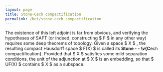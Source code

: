 ```yaml
---
layout: page
title: Stone-Cech compactification
permalink: /bct/stone-cech compactification
---
```

The existence of this left adjoint is far from obvious, and verifying the hypotheses of SAFT (or indeed, constructing $ F $ in any other way) requires some deep theorems of topology. Given a space $ X $ , the resulting compact Hausdorff space $ F(X) $ is called its **Stone - - \v{C**ech compactification}. Provided that $ X $ satisfies some mild separation conditions, the unit of the adjunction at $ X $ is an embedding, so that $ UF(X) $ contains $ X $ as a subspace.
